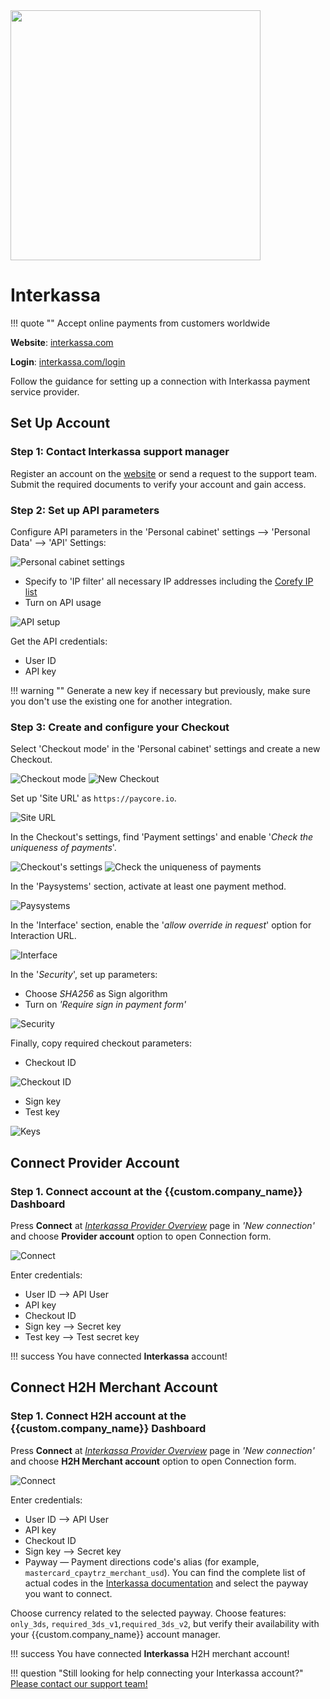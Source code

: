 <img src="https://static.openfintech.io/payment_providers/interkassa/logo.svg?w=400" width="400px" >

# Interkassa

!!! quote ""
    Accept online payments from customers worldwide

**Website**: [interkassa.com](https://www.interkassa.com/ua/)

**Login**: [interkassa.com/login](https://www.interkassa.com/login)

Follow the guidance for setting up a connection with Interkassa payment service provider.

## Set Up Account

### Step 1: Contact Interkassa support manager

Register an account on the [website](https://www.interkassa.com/registration) or send a request to the support team. Submit the required documents to verify your account and gain access.

### Step 2: Set up API parameters

Configure API parameters in the 'Personal cabinet' settings --> 'Personal Data' --> 'API' Settings:

![Personal cabinet settings](images/interkassa-step1.png)

* Specify to 'IP filter' all necessary IP addresses including the [Corefy IP list](/integration/ips/)
* Turn on API usage

![API setup](images/interkassa-step1_1.png)

Get the API credentials:

* User ID
* API key

!!! warning ""
    Generate a new key if necessary but previously, make sure you don't use the existing one for another integration.

### Step 3: Create and configure your Checkout

Select 'Checkout mode' in the 'Personal cabinet' settings and create a new Checkout.

![Checkout mode](images/interkassa-step2.png)
![New Checkout](images/interkassa-step2_1.png)

Set up 'Site URL' as `https://paycore.io`.

![Site URL](images/interkassa-step2_2.png)

In the Checkout's settings, find 'Payment settings' and enable '*Check the uniqueness of payments*'.

![Checkout's settings](images/interkassa-step3_1.png)
![Check the uniqueness of payments](images/interkassa-step3_2_1.png)

In the 'Paysystems' section, activate at least one payment method.

![Paysystems](images/interkassa-step3_2.png)

In the 'Interface' section, enable the '*allow override in request*' option for Interaction URL.

![Interface](images/interkassa-step3_3_1.png)

In the '*Security*', set up parameters:

* Choose *SHA256* as Sign algorithm
* Turn on *'Require sign in payment form'*

![Security](images/interkassa-step3_3.png)

Finally, copy required checkout parameters:

* Checkout ID

![Checkout ID](images/interkassa-step3_5.png)

* Sign key
* Test key

![Keys](images/interkassa-step3_4.png)

## Connect Provider Account

### Step 1. Connect account at the {{custom.company_name}} Dashboard

Press **Connect** at [*Interkassa Provider Overview*]({{custom.dashboard_base_url}}connect-directory/payment-providers/interkassa/general) page in *'New connection'* and choose **Provider account** option to open Connection form.

![Connect](images/provider-account.png)

Enter credentials:

* User ID --> API User
* API key
* Checkout ID
* Sign key --> Secret key
* Test key --> Test secret key

!!! success
    You have connected **Interkassa** account!

## Connect H2H Merchant Account

### Step 1. Connect H2H account at the {{custom.company_name}} Dashboard

Press **Connect** at [*Interkassa Provider Overview*]({{custom.dashboard_base_url}}connect-directory/payment-providers/interkassa/general) page in *'New connection'* and choose **H2H Merchant account** option to open Connection form.

![Connect](images/h2h-merchant-account.png)

Enter credentials:

* User ID --> API User
* API key
* Checkout ID
* Sign key --> Secret key
* Payway — Payment directions code's alias (for example, `mastercard_cpaytrz_merchant_usd`). You can find the complete list of actual codes in the [Interkassa documentation](https://docs.interkassa.com/#section/7.-Spravochnik) and select the payway you want to connect.

Choose currency related to the selected payway. Choose features: `only_3ds`, `required_3ds_v1`,`required_3ds_v2`, but verify their availability with your {{custom.company_name}} account manager.

!!! success
    You have connected **Interkassa** H2H merchant account!

!!! question "Still looking for help connecting your Interkassa account?"
    <!--email_off-->[Please contact our support team!](mailto:{{custom.support_email}})<!--/email_off-->
